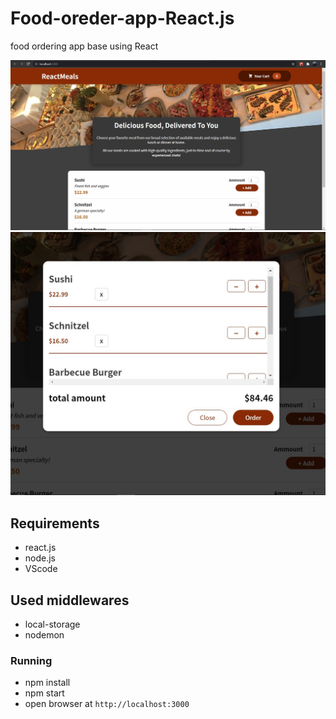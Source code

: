 # Food-oreder-app-React.js
food ordering app base using React


![image](https://github.com/Shreyash-bit/Food-oreder-app-React.js/blob/main/screenshots/index%20page.jpg?raw=true)
![image](https://github.com/Shreyash-bit/Food-oreder-app-React.js/blob/main/screenshots/food-order-cart.jpg?raw=true)

## Requirements
- react.js
- node.js
- VScode

## Used middlewares
- local-storage
- nodemon

 ### Running
  * npm install
  * npm start
  * open browser at `http://localhost:3000`
